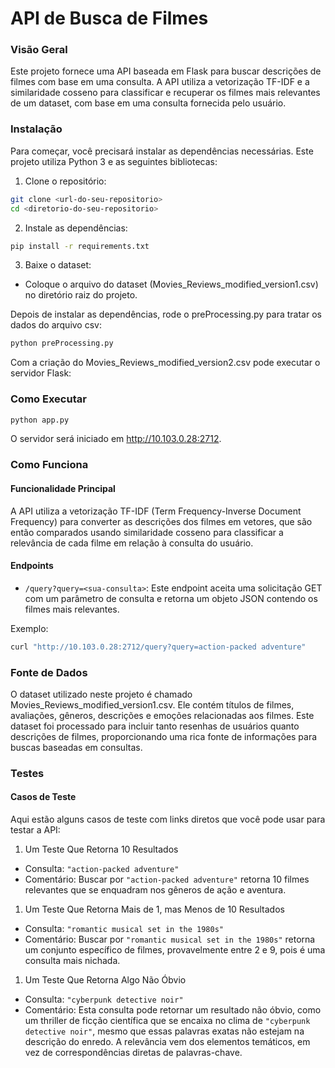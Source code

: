 # API de Busca de Filmes

### Visão Geral
Este projeto fornece uma API baseada em Flask para buscar descrições de filmes com base em uma consulta. A API utiliza a vetorização TF-IDF e a similaridade cosseno para classificar e recuperar os filmes mais relevantes de um dataset, com base em uma consulta fornecida pelo usuário.

### Instalação
Para começar, você precisará instalar as dependências necessárias. Este projeto utiliza Python 3 e as seguintes bibliotecas:

1. Clone o repositório:

```bash
git clone <url-do-seu-repositorio>
cd <diretorio-do-seu-repositorio>
```
2. Instale as dependências:

```bash
pip install -r requirements.txt
```

3. Baixe o dataset:

- Coloque o arquivo do dataset (Movies_Reviews_modified_version1.csv) no diretório raiz do projeto.

Depois de instalar as dependências, rode o preProcessing.py para tratar os dados do arquivo csv:

````bash
python preProcessing.py
````

Com a criação do Movies_Reviews_modified_version2.csv pode executar o servidor Flask:

### Como Executar

```bash
python app.py
```
O servidor será iniciado em http://10.103.0.28:2712.

### Como Funciona
#### Funcionalidade Principal

A API utiliza a vetorização TF-IDF (Term Frequency-Inverse Document Frequency) para converter as descrições dos filmes em vetores, que são então comparados usando similaridade cosseno para classificar a relevância de cada filme em relação à consulta do usuário.

#### Endpoints

- `/query?query=<sua-consulta>`: Este endpoint aceita uma solicitação GET com um parâmetro de consulta e retorna um objeto JSON contendo os filmes mais relevantes.
  

Exemplo:

```bash
curl "http://10.103.0.28:2712/query?query=action-packed adventure"
```

### Fonte de Dados
O dataset utilizado neste projeto é chamado Movies_Reviews_modified_version1.csv. Ele contém títulos de filmes, avaliações, gêneros, descrições e emoções relacionadas aos filmes. Este dataset foi processado para incluir tanto resenhas de usuários quanto descrições de filmes, proporcionando uma rica fonte de informações para buscas baseadas em consultas.

### Testes

#### Casos de Teste

Aqui estão alguns casos de teste com links diretos que você pode usar para testar a API:

1. Um Teste Que Retorna 10 Resultados

- Consulta: `"action-packed adventure"`
- Comentário: Buscar por `"action-packed adventure"` retorna 10 filmes relevantes que se enquadram nos gêneros de ação e aventura.

1. Um Teste Que Retorna Mais de 1, mas Menos de 10 Resultados

- Consulta: `"romantic musical set in the 1980s"`
- Comentário: Buscar por `"romantic musical set in the 1980s"` retorna um conjunto específico de filmes, provavelmente entre 2 e 9, pois é uma consulta mais nichada.

1. Um Teste Que Retorna Algo Não Óbvio

- Consulta: `"cyberpunk detective noir"`
- Comentário: Esta consulta pode retornar um resultado não óbvio, como um thriller de ficção científica que se encaixa no clima de `"cyberpunk detective noir"`, mesmo que essas palavras exatas não estejam na descrição do enredo. A relevância vem dos elementos temáticos, em vez de correspondências diretas de palavras-chave.